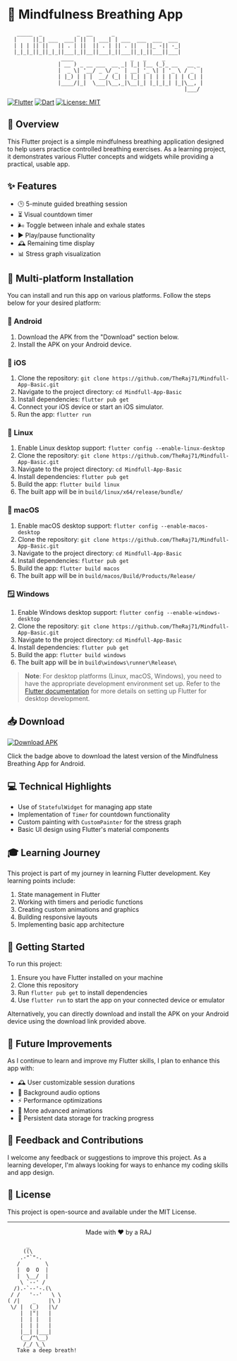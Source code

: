 # 🧘 Mindfulness Breathing App

```
   _____  _           _  __      _                       
  |     ||_| ___  ___| ||  | ___| | ___  ___  ___  ___   
  | | | || ||   || . | ||  || . | || . ||   ||_ -|| -_|  
  |_|_|_||_||_|_||___|_||__||___|_||___||_|_||___||___|  
                 ____                  _   _     _             
                | __ ) _ __ ___  __ _| |_| |__ (_)_ __   __ _ 
                |  _ \| '__/ _ \/ _` | __| '_ \| | '_ \ / _` |
                | |_) | | |  __/ (_| | |_| | | | | | | | (_| |
                |____/|_|  \___|\__,_|\__|_| |_|_|_| |_|\__, |
                                                        |___/ 
```

[![Flutter](https://img.shields.io/badge/Flutter-02569B?style=for-the-badge&logo=flutter&logoColor=white)](https://flutter.dev)
[![Dart](https://img.shields.io/badge/Dart-0175C2?style=for-the-badge&logo=dart&logoColor=white)](https://dart.dev)
[![License: MIT](https://img.shields.io/badge/License-MIT-yellow.svg)](https://opensource.org/licenses/MIT)

## 📖 Overview

This Flutter project is a simple mindfulness breathing application designed to help users practice controlled breathing exercises. As a learning project, it demonstrates various Flutter concepts and widgets while providing a practical, usable app.

## ✨ Features

- 🕒 5-minute guided breathing session
- ⏳ Visual countdown timer
- 🌬️ Toggle between inhale and exhale states
- ▶️ Play/pause functionality
- 🕰️ Remaining time display
- 📊 Stress graph visualization

## 🚀 Multi-platform Installation

You can install and run this app on various platforms. Follow the steps below for your desired platform:

### 📱 Android
1. Download the APK from the "Download" section below.
2. Install the APK on your Android device.

### 🍎 iOS
1. Clone the repository: `git clone https://github.com/TheRaj71/Mindfull-App-Basic.git`
2. Navigate to the project directory: `cd Mindfull-App-Basic`
3. Install dependencies: `flutter pub get`
4. Connect your iOS device or start an iOS simulator.
5. Run the app: `flutter run`

### 🐧 Linux
1. Enable Linux desktop support: `flutter config --enable-linux-desktop`
2. Clone the repository: `git clone https://github.com/TheRaj71/Mindfull-App-Basic.git`
3. Navigate to the project directory: `cd Mindfull-App-Basic`
4. Install dependencies: `flutter pub get`
5. Build the app: `flutter build linux`
6. The built app will be in `build/linux/x64/release/bundle/`

### 🍏 macOS
1. Enable macOS desktop support: `flutter config --enable-macos-desktop`
2. Clone the repository: `git clone https://github.com/TheRaj71/Mindfull-App-Basic.git`
3. Navigate to the project directory: `cd Mindfull-App-Basic`
4. Install dependencies: `flutter pub get`
5. Build the app: `flutter build macos`
6. The built app will be in `build/macos/Build/Products/Release/`

### 🪟 Windows
1. Enable Windows desktop support: `flutter config --enable-windows-desktop`
2. Clone the repository: `git clone https://github.com/TheRaj71/Mindfull-App-Basic.git`
3. Navigate to the project directory: `cd Mindfull-App-Basic`
4. Install dependencies: `flutter pub get`
5. Build the app: `flutter build windows`
6. The built app will be in `build\windows\runner\Release\`

> **Note**: For desktop platforms (Linux, macOS, Windows), you need to have the appropriate development environment set up. Refer to the [Flutter documentation](https://flutter.dev/desktop) for more details on setting up Flutter for desktop development.

## 📥 Download

[![Download APK](https://img.shields.io/badge/Download-APK-blue?style=for-the-badge&logo=android&logoColor=white)](https://github.com/TheRaj71/Mindfull-App-Basic/releases/download/Base/Mindfull.v1.0.apk)

Click the badge above to download the latest version of the Mindfulness Breathing App for Android.

## 💻 Technical Highlights

- Use of `StatefulWidget` for managing app state
- Implementation of `Timer` for countdown functionality
- Custom painting with `CustomPainter` for the stress graph
- Basic UI design using Flutter's material components

## 🎓 Learning Journey

This project is part of my journey in learning Flutter development. Key learning points include:

1. State management in Flutter
2. Working with timers and periodic functions
3. Creating custom animations and graphics
4. Building responsive layouts
5. Implementing basic app architecture

## 🏁 Getting Started

To run this project:

1. Ensure you have Flutter installed on your machine
2. Clone this repository
3. Run `flutter pub get` to install dependencies
4. Use `flutter run` to start the app on your connected device or emulator

Alternatively, you can directly download and install the APK on your Android device using the download link provided above.

## 🔮 Future Improvements

As I continue to learn and improve my Flutter skills, I plan to enhance this app with:

- 🕰️ User customizable session durations
- 🎵 Background audio options
- ⚡ Performance optimizations
- 🎨 More advanced animations
- 💾 Persistent data storage for tracking progress

## 💬 Feedback and Contributions

I welcome any feedback or suggestions to improve this project. As a learning developer, I'm always looking for ways to enhance my coding skills and app design.

## 📄 License

This project is open-source and available under the MIT License.

---

<p align="center">
  Made with ❤️ by a RAJ
</p>

```
      _
     ((\
    .-"`"-.
   /        \
   |  O  O  |
   |  \__/  |
    \ `--' /
  /).-`--'-.(\
 / /   '--'   \ \
( /|    _    |\ )
 \/ |  (_)   |\/
    |  |"|   |
    |  | |   |
    |  | |   |
    |__| |___|
    (__/^\__)
     /_/ \_\
   Take a deep breath!
```
